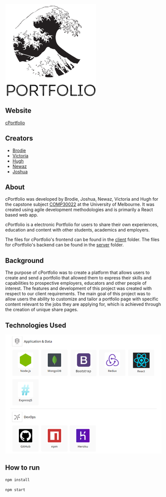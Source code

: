 ![Logo](/readme-images/Portfolio_cropped_new.png)

## Website 

[cPortfolio](https://cportfolio.herokuapp.com/) 

## Creators

* [Brodie](https://github.com/bxvd) 
* [Victoria](https://github.com/vyxnn)
* [Hugh](https://github.com/HughCornett)
* [Newaz](https://github.com/AlgoTron643)
* [Joshua](https://github.com/joshuaneff23)

## About

cPortfolio was developed by Brodie, Joshua, Newaz, Victoria and Hugh for the capstone subject [COMP30022](https://handbook.unimelb.edu.au/2020/subjects/comp30022) at the University of Melbourne. It was created using agile development methodologies and is primarily a React based web app.

cPortfolio is a electronic Portfolio for users to share their own experiences, education and content with other students, academics and employers.

The files for cPortfolio's frontend can be found in the [client](https://github.com/The-C-s/C-Portfolio/tree/master/client) folder. 
The files for cPortfolio's backend can be found in the [server](https://github.com/The-C-s/C-Portfolio/tree/master/server) folder.

## Background

The purpose of cPortfolio was to create a platform that allows users to create and send a portfolio that allowed them to express their skills and capabilities to prospective employers, educators and other people of interest. The features and development of this project was created with respect to our client requirements. The main goal of this project was to allow users the ability to customize and tailor a portfolio page with specific content relevant to the jobs they are applying for, which is achieved through the creation of unique share pages. 

## Technologies Used
![Stack](/readme-images/stack.png)

## How to run

```
npm install 

npm start
```

